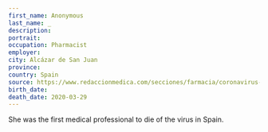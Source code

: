 ```yaml
---
first_name: Anonymous
last_name: _
description: 
portrait: 
occupation: Pharmacist
employer: 
city: Alcázar de San Juan
province: 
country: Spain
source: https://www.redaccionmedica.com/secciones/farmacia/coronavirus-muere-el-primer-farmaceutico-con-covid-19-en-espana-4874
birth_date: 
death_date: 2020-03-29
---
```


She was the first medical professional to die of the virus in Spain.